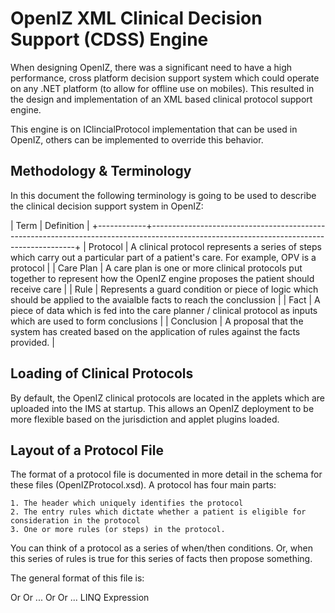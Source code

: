 ﻿# OpenIZ XML Clinical Decision Support (CDSS) Engine

When designing OpenIZ, there was a significant need to have a high performance, cross platform decision support system
which could operate on any .NET platform (to allow for offline use on mobiles). This resulted in the design and implementation
of an XML based clinical protocol support engine. 

This engine is on IClincialProtocol implementation that can be used in OpenIZ, others can be implemented to override this 
behavior.

## Methodology & Terminology

In this document the following terminology is going to be used to describe the clinical decision support system in OpenIZ:

|  Term      | Definition                                                                                                                              |
+------------+-----------------------------------------------------------------------------------------------------------------------------------------+
| Protocol   | A clinical protocol represents a series of steps which carry out a particular part of a patient's care. For example, OPV is a protocol  |
| Care Plan  | A care plan is one or more clinical protocols put together to represent how the OpenIZ engine proposes the patient should receive care  |
| Rule       | Represents a guard condition or piece of logic which should be applied to the avaialble facts to reach the conclussion				   |
| Fact       | A piece of data which is fed into the care planner / clinical protocol as inputs which are used to form conclusions					   |
| Conclusion | A proposal that the system has created based on the application of rules against the facts provided.                                    |

## Loading of Clinical Protocols

By default, the OpenIZ clinical protocols are located in the applets which are uploaded into the IMS at startup. This allows an 
OpenIZ deployment to be more flexible based on the jurisdiction and applet plugins loaded.

## Layout of a Protocol File

The format of a protocol file is documented in more detail in the schema for these files (OpenIZProtocol.xsd). A protocol has four
main parts:

	1. The header which uniquely identifies the protocol 
	2. The entry rules which dictate whether a patient is eligible for consideration in the protocol
	3. One or more rules (or steps) in the protocol.

You can think of a protocol as a series of when/then conditions. Or, when this series of rules is true for this series of facts
then propose something.

The general format of this file is:

<ProtocolDefinition xmlns="http://santedb.org/cdss" name="" protocolVersion="" uuid="">
  <when evaluation="">
    <linqExpression/> 
	Or
	<hdsiExpression negationIndicator=""/>
	Or
	<expressionGrouping evaluation="and|or">
		...
	</expressionGrouping>
  </when>
  <rule id="">
    <when evaluation="and|or">
		<linqExpression/> 
		Or
		<hdsiExpression negationIndicator=""/>
		Or
		<expressionGrouping evaluation="and|or">
			...
		</expressionGrouping>
    </when>
    <then>
      <action>
        <jsonModel>
          <![CDATA[
			// JSON FORMATTED DATA
            ]]>
        </jsonModel>
        <assign propertyName="">LINQ Expression</assign>
      </action>
    </then>
  </rule>
</ProtocolDefinition>